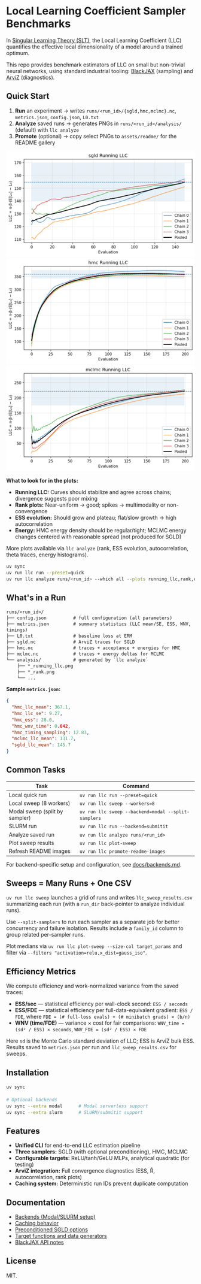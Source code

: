 # Local Learning Coefficient Sampler Benchmarks

In [Singular Learning Theory (SLT)](https://singularlearningtheory.com), the Local Learning Coefficient (LLC) quantifies the effective local dimensionality of a model around a trained optimum.

This repo provides benchmark estimators of LLC on small but non-trivial neural networks, using standard industrial tooling: [BlackJAX](https://github.com/blackjax-devs/blackjax/tree/1.2.5) (sampling) and [ArviZ](https://python.arviz.org/) (diagnostics).

## Quick Start

1. **Run** an experiment → writes `runs/<run_id>/{sgld,hmc,mclmc}.nc`, `metrics.json`, `config.json`, `L0.txt`
2. **Analyze** saved runs → generates PNGs in `runs/<run_id>/analysis/` (default) with `llc analyze`
3. **Promote** (optional) → copy select PNGs to `assets/readme/` for the README gallery


![SGLD running LLC](assets/readme/sgld_llc_running.png)
![HMC running LLC](assets/readme/hmc_llc_running.png)
![MCLMC running LLC](assets/readme/mclmc_llc_running.png)


**What to look for in the plots:**

- **Running LLC:** Curves should stabilize and agree across chains; divergence suggests poor mixing
- **Rank plots:** Near-uniform → good; spikes → multimodality or non-convergence
- **ESS evolution:** Should grow and plateau; flat/slow growth → high autocorrelation
- **Energy:** HMC energy density should be regular/tight; MCLMC energy changes centered with reasonable spread (not produced for SGLD)

More plots available via `llc analyze` (rank, ESS evolution, autocorrelation, theta traces, energy histograms).

```bash
uv sync
uv run llc run --preset=quick
uv run llc analyze runs/<run_id> --which all --plots running_llc,rank,ess_evolution,autocorr,energy,theta
```

## What's in a Run

```text
runs/<run_id>/
├── config.json          # full configuration (all parameters)
├── metrics.json         # summary statistics (LLC mean/SE, ESS, WNV, timings)
├── L0.txt               # baseline loss at ERM
├── sgld.nc              # ArviZ traces for SGLD
├── hmc.nc               # traces + acceptance + energies for HMC
├── mclmc.nc             # traces + energy deltas for MCLMC
└── analysis/            # generated by `llc analyze`
    ├── *_running_llc.png
    ├── *_rank.png
    └── ...
```

**Sample `metrics.json`:**
```json
{
  "hmc_llc_mean": 367.1,
  "hmc_llc_se": 9.27,
  "hmc_ess": 28.0,
  "hmc_wnv_time": 0.042,
  "hmc_timing_sampling": 12.83,
  "mclmc_llc_mean": 131.7,
  "sgld_llc_mean": 145.7
}
```

## Common Tasks

| Task | Command |
|------|---------|
| Local quick run | `uv run llc run --preset=quick` |
| Local sweep (8 workers) | `uv run llc sweep --workers=8` |
| Modal sweep (split by sampler) | `uv run llc sweep --backend=modal --split-samplers` |
| SLURM run | `uv run llc run --backend=submitit` |
| Analyze saved run | `uv run llc analyze runs/<run_id>` |
| Plot sweep results | `uv run llc plot-sweep` |
| Refresh README images | `uv run llc promote-readme-images` |

For backend-specific setup and configuration, see [docs/backends.md](docs/backends.md).

## Sweeps = Many Runs + One CSV

`uv run llc sweep` launches a grid of runs and writes `llc_sweep_results.csv` summarizing each run (with a `run_dir` back-pointer to analyze individual runs).

Use `--split-samplers` to run each sampler as a separate job for better concurrency and failure isolation. Results include a `family_id` column to group related per-sampler runs.

Plot medians via `uv run llc plot-sweep --size-col target_params` and filter via `--filters "activation=relu,x_dist=gauss_iso"`.

## Efficiency Metrics

We compute efficiency and work-normalized variance from the saved traces:

- **ESS/sec** — statistical efficiency per wall-clock second: `ESS / seconds`
- **ESS/FDE** — statistical efficiency per full-data-equivalent gradient: `ESS / FDE`, where `FDE = (# full-loss evals) + (# minibatch grads) × (b/n)`
- **WNV (time/FDE)** — variance × cost for fair comparisons: `WNV_time = (sd² / ESS) × seconds`, `WNV_FDE = (sd² / ESS) × FDE`

Here `sd` is the Monte Carlo standard deviation of LLC; ESS is ArviZ bulk ESS. Results saved to `metrics.json` per run and `llc_sweep_results.csv` for sweeps.

## Installation

```bash
uv sync

# Optional backends
uv sync --extra modal      # Modal serverless support
uv sync --extra slurm      # SLURM/submitit support
```

## Features

- **Unified CLI** for end-to-end LLC estimation pipeline
- **Three samplers:** SGLD (with optional preconditioning), HMC, MCLMC
- **Configurable targets:** ReLU/tanh/GeLU MLPs, analytical quadratic (for testing)
- **ArviZ integration:** Full convergence diagnostics (ESS, R̂, autocorrelation, rank plots)
- **Caching system:** Deterministic run IDs prevent duplicate computation

## Documentation

- [Backends (Modal/SLURM setup)](docs/backends.md)
- [Caching behavior](docs/caching.md)
- [Preconditioned SGLD options](docs/sgld-precond.md)
- [Target functions and data generators](docs/targets.md)
- [BlackJAX API notes](docs/blackjax.md)

## License

MIT.